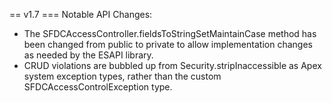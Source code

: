 == v1.7 ===
Notable API Changes:
 -  The SFDCAccessController.fieldsToStringSetMaintainCase method has been changed from public to private to allow implementation changes as needed by the ESAPI library.
 - CRUD violations are bubbled up from Security.stripInaccessible as Apex system exception types, rather than the custom SFDCAccessControlException type.

